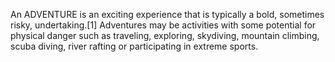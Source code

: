 An ADVENTURE is an exciting experience that is typically a bold, sometimes risky, undertaking.[1] Adventures may be activities with some potential for physical danger such as traveling, exploring, skydiving, mountain climbing, scuba diving, river rafting or participating in extreme sports.
